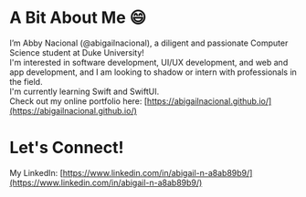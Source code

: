 # A Bit About Me :smile:
I’m Abby Nacional (@abigailnacional), a diligent and passionate Computer Science student at Duke University! <br>
I'm interested in software development, UI/UX development, and web and app development, and I am looking to shadow or intern with professionals in the field. <br>
I'm currently learning Swift and SwiftUI. <br>
Check out my online portfolio here: [https://abigailnacional.github.io/](https://abigailnacional.github.io/) <br>
# Let's Connect!
My LinkedIn: [https://www.linkedin.com/in/abigail-n-a8ab89b9/](https://www.linkedin.com/in/abigail-n-a8ab89b9/)

<!---
abigailnacional/abigailnacional is a ✨ special ✨ repository because its `README.md` (this file) appears on your GitHub profile.
You can click the Preview link to take a look at your changes.
--->
